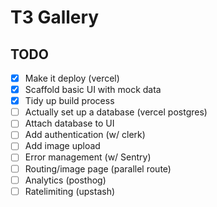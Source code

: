 # T3 Gallery

## TODO

 - [x] Make it deploy (vercel)
 - [x] Scaffold basic UI with mock data
 - [x] Tidy up build process
 - [ ] Actually set up a database (vercel postgres)
 - [ ] Attach database to UI
 - [ ] Add authentication (w/ clerk)
 - [ ] Add image upload
 - [ ] Error management (w/ Sentry)
 - [ ] Routing/image page (parallel route)
 - [ ] Analytics (posthog)
 - [ ] Ratelimiting (upstash)